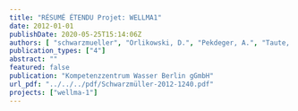 ```yaml
---
title: "RÉSUMÉ ÉTENDU Projet: WELLMA1"
date: 2012-01-01
publishDate: 2020-05-25T15:14:06Z
authors: [ "schwarzmueller", "Orlikowski, D.", "Pekdeger, A.", "Taute, T.", "Maiwald, U.", "Menz, C.", "Szewzyk, U.", "Thronicker, O.", "Raat, K.", "Wicklein, A.", "Bartetzko, A." ]
publication_types: ["4"]
abstract: ""
featured: false
publication: "Kompetenzzentrum Wasser Berlin gGmbH"
url_pdf: "../../../pdf/Schwarzmüller-2012-1240.pdf"
projects: ["wellma-1"]
---
```


